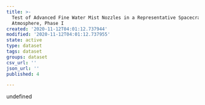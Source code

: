 ```yaml
---
title: >-
  Test of Advanced Fine Water Mist Nozzles in a Representative Spacecraft
  Atmosphere, Phase I
created: '2020-11-12T04:01:12.737944'
modified: '2020-11-12T04:01:12.737955'
state: active
type: dataset
tags: dataset
groups: dataset
csv_url: ''
json_url: ''
published: 4

---
```

undefined
